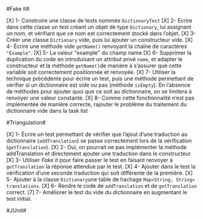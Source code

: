 #Fake it#

[X] 1- Construire une classe de tests nommée `DictionaryTest`
[X] 2- Ecrire dans cette classe un test créant un objet de type `Dictionary`, lui assignant un nom, et vérifiant que ce nom est correctement stocké dans l’objet.
[X] 3- Créer une classe `Dictionary` vide, puis lui ajouter un constructeur vide.
[X] 4- Écrire une méthode vide `getName()` renvoyant la chaîne de caractères `"Example"`.
[X] 5- La valeur "example" du champ name
[X] 6- Supprimer la duplication du code en introduisant un attribut privé `name`, et adapter le constructeur et la méthode `getName()`de manière à s’assurer que cette variable soit correctement positionnée et renvoyée.
[X] 7- Utiliser la technique précédente pour écrire un test, puis une méthode permettant de vérifier si un dictionnaire est vide ou pas (méthode `isEmpty`). En l’absence de méthodes pour ajouter quoi que ce soit au dictionnaire, on se limitera à renvoyer une valeur constante.
[X] 8- Comme cette fonctionnalité n’est pas implémentée de manière correcte, rajouter le problème du traitement du dictionnaire vide dans la task list


#Triangulation#

[X] 1- Écrire un test permettant de vérifier que l’ajout d’une traduction au dictionnaire (`addTranslation`) se passe correctement lors de la vérification (`getTranslation`).
[X] 2- Oui, on pourrait ne pas implémenter la méthode addTranslation et directement ajouter une traduction dans le constructeur
[X] 3- Utiliser *Fake it* pour faire passer le test en faisant renvoyer à `getTranslation` la réponse attendue par le test.
[X] 4- Ajouter dans le test la vérification d’une seconde traduction qui soit différente de la première.
[X] 5- Ajouter à la classe `Dictionary`une table de hachage `Map<String, String> translations`.
[X] 6- Rendre le code de `addTranslation` et de `getTranslation` correct.
[7] 7- Améliorer le test du vide du dictionnaire en augmentant le test initial.

#JUnit#
